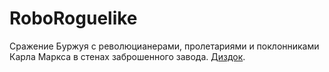 # RoboRoguelike

Сражение Буржуя с революцианерами, пролетариями и поклонниками Карла Маркса в стенах заброшенного завода. 
 [Диздок](https://docs.google.com/document/d/1ACdFFMaVGJy6wIBjT9ubwqKRwYm6MjlGTTvBnOob6Os/edit#heading=h.85k20s71nm8n).